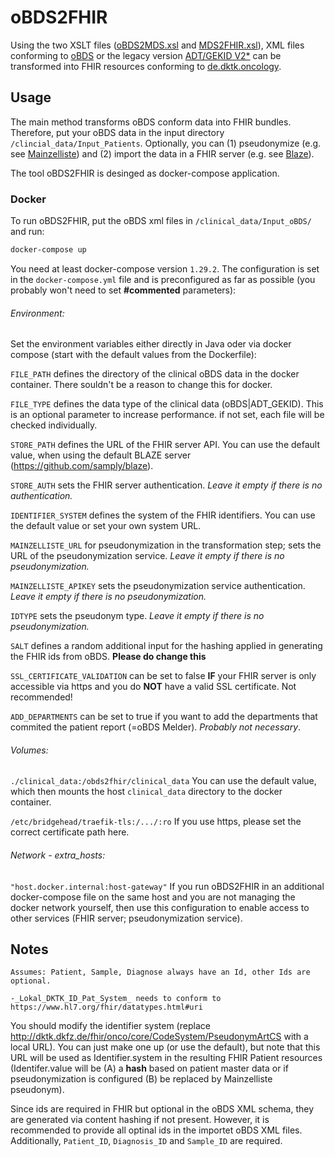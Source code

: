 # oBDS2FHIR

Using the two XSLT files ([oBDS2MDS.xsl](https://github.com/samply/obds2fhir/blob/main/src/main/resources/oBDS2MDS_FHIR.xsl) and [MDS2FHIR.xsl](https://github.com/samply/obds2fhir/blob/main/src/main/resources/MDS2FHIR.xsl)), XML files conforming to [oBDS](https://basisdatensatz.de/xml/) or the legacy version [ADT/GEKID V2*](https://basisdatensatz.de/xml/) can be transformed into FHIR 
resources conforming to [de.dktk.oncology](https://simplifier.net/packages/de.dktk.oncology/).


## Usage

The main method transforms oBDS conform data into FHIR bundles.
Therefore, put your oBDS data in the input directory ```/clincial_data/Input_Patients```. 
Optionally, you can (1) pseudonymize (e.g. see [Mainzelliste](https://bitbucket.org/medicalinformatics/mainzelliste)) and (2) import the data in a FHIR server (e.g. see [Blaze](https://github.com/samply/blaze)).

The tool oBDS2FHIR is desinged as docker-compose application.


### Docker

To run oBDS2FHIR, put the oBDS xml files in ```/clinical_data/Input_oBDS/``` and run:
```sh
docker-compose up
```

You need at least docker-compose version `1.29.2`.
The configuration is set in the ```docker-compose.yml``` file and is preconfigured as far as possible (you probably won't need to set **#commented** parameters):

###### Environment:

Set the environment variables either directly in Java oder via docker compose (start with the default values from the Dockerfile):


```FILE_PATH``` defines the directory of the clinical oBDS data in the docker container.
There souldn't be a reason to change this for docker.

```FILE_TYPE``` defines the data type of the clinical data (oBDS|ADT_GEKID).
This is an optional parameter to increase performance. if not set, each file will be checked individually.

```STORE_PATH``` defines the URL of the FHIR server API.
You can use the default value, when using the default BLAZE server (https://github.com/samply/blaze).

```STORE_AUTH``` sets the FHIR server authentication. *Leave it empty if there is no authentication.*

```IDENTIFIER_SYSTEM``` defines the system of the FHIR identifiers.
You can use the default value or set your own system URL.

```MAINZELLISTE_URL``` for pseudonymization in the transformation step; sets the URL of the pseudonymization service. *Leave it empty if there is no pseudonymization.*

```MAINZELLISTE_APIKEY``` sets the pseudonymization service authentication. *Leave it empty if there is no pseudonymization.*

```IDTYPE``` sets the pseudonym type. *Leave it empty if there is no pseudonymization.*

```SALT``` defines a random additional input for the hashing applied in generating the FHIR ids from oBDS. **Please do change this** 

```SSL_CERTIFICATE_VALIDATION``` can be set to false **IF** your FHIR server is only accessible via https and you do **NOT** have a valid SSL certificate. Not recommended!

```ADD_DEPARTMENTS``` can be set to true if you want to add the departments that commited the patient report (=oBDS Melder). *Probably not  necessary*.

###### Volumes:

```./clinical_data:/obds2fhir/clinical_data``` You can use the default value, which then mounts the host ```clinical_data``` directory to the docker container.

```/etc/bridgehead/traefik-tls:/.../:ro``` If you use https, please set the correct certificate path here.

###### Network - extra_hosts:
``"host.docker.internal:host-gateway"`` If you run oBDS2FHIR in an additional docker-compose file on the same host and you are not managing the docker network yourself, then use this configuration to enable access to other services (FHIR server; pseudonymization service).


## Notes

    Assumes: Patient, Sample, Diagnose always have an Id, other Ids are optional.
    
    -_Lokal_DKTK_ID_Pat_System_ needs to conform to https://www.hl7.org/fhir/datatypes.html#uri

You should modify the identifier system (replace http://dktk.dkfz.de/fhir/onco/core/CodeSystem/PseudonymArtCS with
a local URL). You can just make one up (or use the default), but note that this URL will be used as Identifier.system
in the resulting FHIR Patient resources (Identifer.value will be (A) a **hash** based on patient master data or if pseudonymization 
is configured (B) be replaced by Mainzelliste pseudonym).

Since ids are required in FHIR but optional in the oBDS XML schema, they are generated via content hashing
if not present. However, it is recommended to provide all optinal ids in the importet oBDS XML files.
Additionally, ```Patient_ID```, ```Diagnosis_ID``` and ```Sample_ID``` are required. 